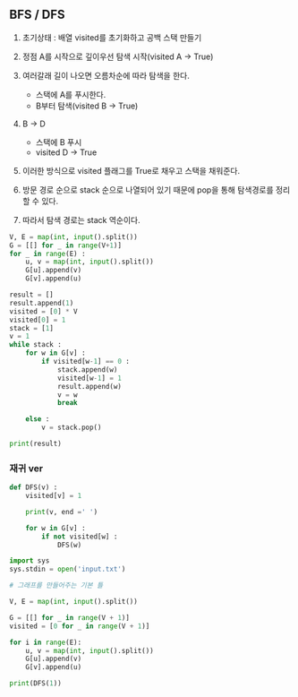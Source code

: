 ## BFS / DFS 
1. 초기상태 : 배열 visited를 초기화하고 공백 스택 만들기
2. 정점 A를 시작으로 깊이우선 탐색 시작(visited A -> True)
3. 여러갈래 길이 나오면 오름차순에 따라 탐색을 한다. 
    - 스택에 A를 푸시한다. 
    - B부터 탐색(visited B -> True)
4. B -> D 
    - 스택에 B 푸시
    - visited D -> True
5. 이러한 방식으로 visited 플래그를 True로 채우고 스택을 채워준다. 

6. 방문 경로 순으로 stack 순으로 나열되어 있기 때문에 pop을 통해 탐색경로를 정리할 수 있다. 

7. 따라서 탐색 경로는 stack 역순이다. 

```python
V, E = map(int, input().split())
G = [[] for _ in range(V+1)]
for _ in range(E) :
    u, v = map(int, input().split())
    G[u].append(v)
    G[v].append(u)

result = []
result.append(1)
visited = [0] * V
visited[0] = 1
stack = [1]
v = 1
while stack :
    for w in G[v] :
        if visited[w-1] == 0 :
            stack.append(w)
            visited[w-1] = 1
            result.append(w)
            v = w
            break

    else :
        v = stack.pop()

print(result)
```

### 재귀 ver
```python
def DFS(v) :
    visited[v] = 1

    print(v, end =' ')

    for w in G[v] :
        if not visited[w] :
            DFS(w)

import sys
sys.stdin = open('input.txt')

# 그래프를 만들어주는 기본 틀

V, E = map(int, input().split())

G = [[] for _ in range(V + 1)]
visited = [0 for _ in range(V + 1)]

for i in range(E):
    u, v = map(int, input().split())
    G[u].append(v)
    G[v].append(u)

print(DFS(1))
```